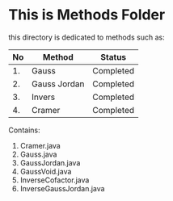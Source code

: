 # This is Methods Folder

this directory is dedicated to methods such as:

| No  | Method        | Status      |
| --- | ------------- | ----------- |
| 1.  | Gauss         | Completed   |
| 2.  | Gauss Jordan  | Completed   |
| 3.  | Invers        | Completed   |
| 4.  | Cramer        | Completed   |

Contains:
1. Cramer.java
2. Gauss.java
3. GaussJordan.java
4. GaussVoid.java
5. InverseCofactor.java
6. InverseGaussJordan.java